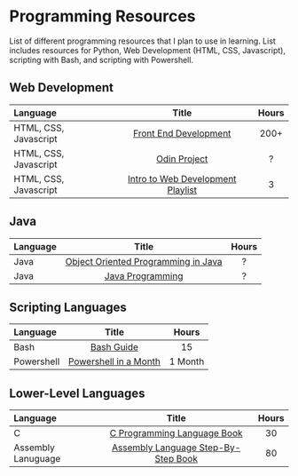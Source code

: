 # Programming Resources
List of different programming resources that I plan to use in learning. List includes resources for Python, Web Development (HTML, CSS, Javascript), scripting with Bash, and
scripting with Powershell.

## Web Development
Language | Title | Hours 
:-- | :--: | :--:
HTML, CSS, Javascript | [Front End Development](https://developer.mozilla.org/en-US/docs/Learn/Front-end_web_developer) | 200+
HTML, CSS, Javascript | [Odin Project](https://www.theodinproject.com/home) | ?
HTML, CSS, Javascript | [Intro to Web Development Playlist](https://www.youtube.com/playlist?list=PLZlA0Gpn_vH-cEDOofOujFIknfZZpIk3a) | 3

## Java
Language | Title | Hours 
:-- | :--: | :--:
Java | [Object Oriented Programming in Java](https://www.coursera.org/specializations/object-oriented-programming) | ?
Java | [Java Programming](https://java-programming.mooc.fi/) | ?

## Scripting Languages
Language | Title | Hours 
:-- | :--: | :--:
Bash | [Bash Guide](http://mywiki.wooledge.org/BashGuide) | 15
Powershell | [Powershell in a Month](https://livebook.manning.com/book/learn-windows-powershell-in-a-month-of-lunches-third-edition/chapter-1/) | 1 Month

## Lower-Level Languages
Language | Title | Hours
:-- | :--: | :--:
C | [C Programming Language Book](https://www.amazon.com/Programming-Language-2nd-Brian-Kernighan/dp/0131103628) | 30
Assembly Lanuguage | [Assembly Language Step-By-Step Book](https://www.amazon.com/Assembly-Language-Step-Step-Third/dp/0470497025) | 80
